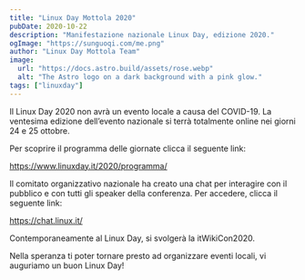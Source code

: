 ```yaml
---
title: "Linux Day Mottola 2020"
pubDate: 2020-10-22
description: "Manifestazione nazionale Linux Day, edizione 2020."
ogImage: "https://sunguoqi.com/me.png"
author: "Linux Day Mottola Team"
image:
  url: "https://docs.astro.build/assets/rose.webp"
  alt: "The Astro logo on a dark background with a pink glow."
tags: ["linuxday"]
---
```

Il Linux Day 2020 non avrà un evento locale a causa del COVID-19. La ventesima edizione dell’evento nazionale si terrà totalmente online nei giorni 24 e 25 ottobre.

Per scoprire il programma delle giornate clicca il seguente link:

https://www.linuxday.it/2020/programma/

Il comitato organizzativo nazionale ha creato una chat per interagire con il pubblico e con tutti gli speaker della conferenza. Per accedere, clicca il seguente link:

https://chat.linux.it/

Contemporaneamente al Linux Day, si svolgerà la itWikiCon2020.

Nella speranza ti poter tornare presto ad organizzare eventi locali, vi auguriamo un buon Linux Day!